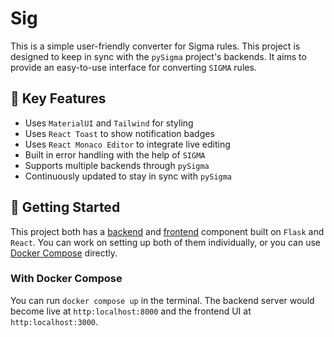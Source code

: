 # Sig

This is a simple user-friendly converter for Sigma rules. This project is designed to keep in sync with the `pySigma` project's backends. It aims to provide an easy-to-use interface for converting `SIGMA` rules.

## 🌟 Key Features

- Uses `MaterialUI` and `Tailwind` for styling
- Uses `React Toast` to show notification badges
- Uses `React Monaco Editor` to integrate live editing
- Built in error handling with the help of `SIGMA`
- Supports multiple backends through `pySigma`
- Continuously updated to stay in sync with `pySigma`

## 🚀 Getting Started

This project both has a [backend](./backend/) and [frontend](./ui/) component built on `Flask` and `React`. You can work on setting up both of them individually, or you can use [Docker Compose](https://docs.docker.com/compose/install/) directly.

### With Docker Compose

You can run `docker compose up` in the terminal. The backend server would become live at `http:localhost:8000` and the frontend UI at `http:localhost:3000`.
